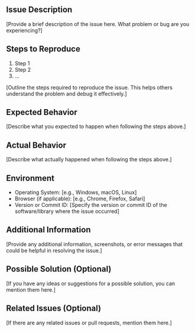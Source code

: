 ## Issue Description

[Provide a brief description of the issue here. What problem or bug are you experiencing?]

## Steps to Reproduce

1. Step 1
2. Step 2
3. ...

[Outline the steps required to reproduce the issue. This helps others understand the problem and debug it effectively.]

## Expected Behavior

[Describe what you expected to happen when following the steps above.]

## Actual Behavior

[Describe what actually happened when following the steps above.]

## Environment

- Operating System: [e.g., Windows, macOS, Linux]
- Browser (if applicable): [e.g., Chrome, Firefox, Safari]
- Version or Commit ID: [Specify the version or commit ID of the software/library where the issue occurred]

## Additional Information

[Provide any additional information, screenshots, or error messages that could be helpful in resolving the issue.]

## Possible Solution (Optional)

[If you have any ideas or suggestions for a possible solution, you can mention them here.]

## Related Issues (Optional)

[If there are any related issues or pull requests, mention them here.]

